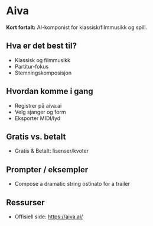 # Aiva

**Kort fortalt:** AI-komponist for klassisk/filmmusikk og spill.

## Hva er det best til?
- Klassisk og filmmusikk
- Partitur-fokus
- Stemningskomposisjon

## Hvordan komme i gang
- Registrer på aiva.ai
- Velg sjanger og form
- Eksporter MIDI/lyd

## Gratis vs. betalt
- Gratis & Betalt: lisenser/kvoter

## Prompter / eksempler
- Compose a dramatic string ostinato for a trailer

## Ressurser
- Offisiell side: https://aiva.ai/
